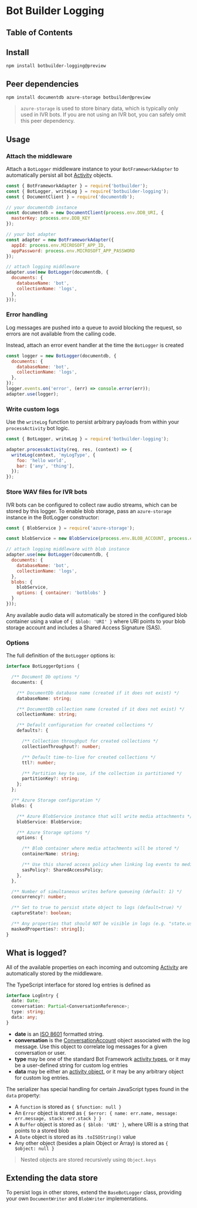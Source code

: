 # Bot Builder Logging

## Table of Contents

## Install

```
npm install botbuilder-logging@preview
```

## Peer dependencies
```
npm install documentdb azure-storage botbuilder@preview
```

> `azure-storage` is used to store binary data, which is typically only used in IVR bots. If you are not using an IVR bot, you can safely omit this peer dependency.

## Usage

### Attach the middleware

Attach a `BotLogger` middleware instance to your `BotFrameworkAdapter` to automatically persist all bot [Activity](https://docs.microsoft.com/en-us/azure/bot-service/rest-api/bot-framework-rest-connector-api-reference?view=azure-bot-service-3.0#activity-object) objects.

```JavaScript
const { BotFrameworkAdapter } = require('botbuilder');
const { BotLogger, writeLog } = require('botbuilder-logging');
const { DocumentClient } = require('documentdb');

// your documentdb instance
const documentdb = new DocumentClient(process.env.DDB_URI, {
  masterKey: process.env.DDB_KEY
});

// your bot adapter
const adapter = new BotFrameworkAdapter({
  appId: process.env.MICROSOFT_APP_ID,
  appPassword: process.env.MICROSOFT_APP_PASSWORD
});

// attach logging middleware
adapter.use(new BotLogger(documentdb, {
  documents: {
    databaseName: 'bot',
    collectionName: 'logs',
  },
}));
```

### Error handling

Log messages are pushed into a queue to avoid blocking the request, so errors are not available from the calling code.

Instead, attach an error event handler at the time the `BotLogger` is created

```JavaScript
const logger = new BotLogger(documentdb, {
  documents: {
    databaseName: 'bot',
    collectionName: 'logs',
  },
});
logger.events.on('error', (err) => console.error(err));
adapter.use(logger);
```

### Write custom logs

Use the `writeLog` function to persist arbitrary payloads from within your `processActivity` bot logic.

```JavaScript
const { BotLogger, writeLog } = require('botbuilder-logging');

adapter.processActivity(req, res, (context) => {
  writeLog(context, 'myLogType', {
    foo: 'hello world',
    bar: ['any', 'thing'],
  });
});
```

### Store WAV files for IVR bots

IVR bots can be configured to collect raw audio streams, which can be stored by this logger. To enable blob storage, pass an `azure-storage` instance in the BotLogger constructor:

```JavaScript
const { BlobService } = require('azure-storage');

const blobService = new BlobService(process.env.BLOB_ACCOUNT, process.env.BLOB_KEY);

// attach logging middleware with blob instance
adapter.use(new BotLogger(documentdb, {
  documents: {
    databaseName: 'bot',
    collectionName: 'logs',
  },
  blobs: {
    blobService,
    options: { container: 'botblobs' }
  }
}));
```

Any available audio data will automatically be stored in the configured blob container using a value of `{ $blob: 'URI' }` where URI points to your blob storage account and includes a Shared Access Signature (SAS).

### Options

The full definition of the `BotLogger` options is:

```TypeScript
interface BotLoggerOptions {

  /** Document Db options */
  documents: {

    /** DocumentDb database name (created if it does not exist) */
    databaseName: string;

    /** DocumentDb collection name (created if it does not exist) */
    collectionName: string;

    /** Default configuration for created collections */
    defaults?: {

      /** Collection throughput for created collections */
      collectionThroughput?: number;

      /** Default time-to-live for created collections */
      ttl?: number;

      /** Partition key to use, if the collection is partitioned */
      partitionKey?: string;
    };
  };

  /** Azure Storage configuration */
  blobs: {

    /** Azure BlobService instance that will write media attachments */
    blobService: BlobService;

    /** Azure Storage options */
    options: {

      /** Blob container where media attachments will be stored */
      containerName: string;

      /** Use this shared access policy when linking log events to media blobs (default: read-only, expires in year 2099) */
      sasPolicy?: SharedAccessPolicy;
    },
  },

  /** Number of simultaneous writes before queueing (default: 1) */
  concurrency?: number;

  /** Set to true to persist state object to logs (default=true) */
  captureState?: boolean;

  /** Any properties that should NOT be visible in logs (e.g. "state.user.private.password"). For supported syntax, see `lodash.get` module. */
  maskedProperties?: string[];
}
```

## What is logged?

All of the available properties on each incoming and outcoming [Activity](https://docs.microsoft.com/en-us/azure/bot-service/rest-api/bot-framework-rest-connector-api-reference?view=azure-bot-service-3.0#activity-object) are automatically stored by the middleware.

The TypeScript interface for stored log entries is defined as
```TypeScript
interface LogEntry {
  date: Date;
  conversation: Partial<ConversationReference>;
  type: string;
  data: any;
}
```

- **date** is an [ISO 8601](https://www.iso.org/iso-8601-date-and-time-format.html) formatted string.
- **conversation** is the [ConversationAccount](https://docs.microsoft.com/en-us/azure/bot-service/rest-api/bot-framework-rest-connector-api-reference?view=azure-bot-service-3.0#conversationaccount-object) object associated with the log message. Use this object to correlate log messages for a given conversation or user.
- **type** may be one of the standard Bot Framework [activity types](https://docs.microsoft.com/en-us/azure/bot-service/rest-api/bot-framework-rest-connector-activities?view=azure-bot-service-3.0), or it may be a user-defined string for custom log entries
- **data** may be either an [activity object](https://docs.microsoft.com/en-us/azure/bot-service/rest-api/bot-framework-rest-connector-api-reference?view=azure-bot-service-3.0#activity-object), or it may be any arbitrary object for custom log entries.

The serializer has special handling for certain JavaScript types found in the `data` property:
- A `function` is stored as `{ $function: null }`
- An `Error` object is stored as `{ $error: { name: err.name, message: err.message, stack: err.stack } }`
- A `Buffer` object is stored as `{ $blob: 'URI' }`, where URI is a string that points to a stored blob
- A `Date` object is stored as its `.toISOString()` value
- Any other object (besides a plain Object or Array) is stored as `{ $object: null }`

> Nested objects are stored recursively using `Object.keys`

## Extending the data store

To persist logs in other stores, extend the `BaseBotLogger` class, providing your own `DocumentWriter` and `BlobWriter` implementations.
